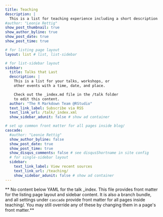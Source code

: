 ```yaml
---
title: Teaching
description: |
  This is a list for teaching experience including a short description of content. For some courses teaching material is also provided.
#author: "Leonie Rettig"
show_post_thumbnail: true
show_author_byline: true
show_post_date: true
show_post_time: true

# for listing page layout
layout: list # list, list-sidebar

# for list-sidebar layout
sidebar: 
  title: Talks that Last
  description: |
    This is a list for your talks, workshops, or 
    other events with a time, date, and place. 

    Check out the _index.md file in the /talk folder 
    to edit this content. 
  author: "The R Markdown Team @RStudio"
  text_link_label: Subscribe via RSS
  text_link_url: /talk/_index.xml
  show_sidebar_adunit: false # show ad container

# set up common front matter for all pages inside blog/
cascade:
  #author: "Leonie Rettig"
  show_author_byline: false
  show_post_date: true
  show_post_time: true
  show_disqus_comments: false # see disqusShortname in site config
  # for single-sidebar layout
  sidebar:
    text_link_label: View recent sources
    text_link_url: /teaching/
    show_sidebar_adunit: false # show ad container
---
```


** No content below YAML for the talk _index. This file provides front matter for the listing page layout and sidebar content. It is also a branch bundle, and all settings under `cascade` provide front matter for all pages inside teaching/. You may still override any of these by changing them in a page's front matter.**
